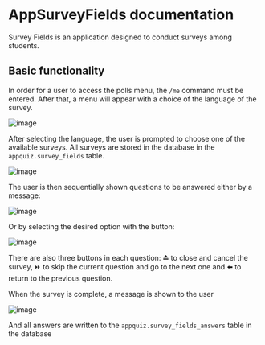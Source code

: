 # AppSurveyFields documentation

Survey Fields is an application designed to conduct surveys among students.

## Basic functionality

In order for a user to access the polls menu, the `/me` command must be entered. After that, a menu will appear with a choice of the language of the survey.

![image](https://github.com/kgomenyuk/quizgameapp/assets/22096074/6634f2f6-bf75-408c-9893-9d830eac928d)

After selecting the language, the user is prompted to choose one of the available surveys. All surveys are stored in the database in the `appquiz.survey_fields` table.

![image](https://github.com/kgomenyuk/quizgameapp/assets/22096074/1a19dc97-a973-402b-a1d6-602a5434d2cd)

The user is then sequentially shown questions to be answered either by a message:

![image](https://github.com/kgomenyuk/quizgameapp/assets/22096074/c22950c4-e1a2-4d9b-bbf6-37e7829f341e)

Or by selecting the desired option with the button:

![image](https://github.com/kgomenyuk/quizgameapp/assets/22096074/d35760c9-56d5-4e7a-963b-1745ab2e9738)

There are also three buttons in each question: ⏏️ to close and cancel the survey, ⏩ to skip the current question and go to the next one and ⬅️ to return to the previous question.

When the survey is complete, a message is shown to the user

![image](https://github.com/kgomenyuk/quizgameapp/assets/22096074/353e193f-14b9-4959-b393-5aed115be300)

And all answers are written to the `appquiz.survey_fields_answers` table in the database
